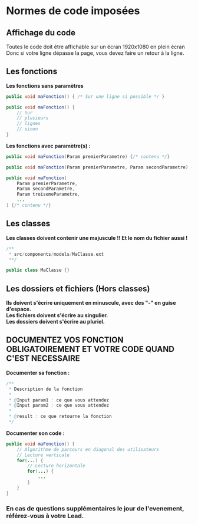 # Normes de code imposées

## Affichage du code
Toutes le code doit être affichable sur un écran 1920x1080 en plein écran Donc si votre ligne dépasse la page, vous devez faire un retour à la ligne.

## Les fonctions
**Les fonctions sans paramètres**
```java
public void maFonction() { /* Sur une ligne si possible */ } 
```
```java
public void maFonction() {
    // Sur
    // plusieurs
    // lignes
    // sinon
} 
```
**Les fonctions avec paramètre(s) :**
```java
public void maFonction(Param premierParametre) {/* contenu */}
```
```java
public void maFonction(Param premierParametre, Param secondParametre) {/* contenu */}
```
```java
public void maFonction(
    Param premierParametre,
    Param secondParametre,
    Param troisemeParametre,
    ...
) {/* contenu */}
```

## Les classes
**Les classes doivent contenir une majuscule !! Et le nom du fichier aussi !**
```java
/**
 * src/components/models/MaClasse.ext
 **/

public class MaClasse {}
```

## Les dossiers et fichiers (Hors classes)
**Ils doivent s'écrire uniquement en minuscule, avec des "-" en guise d'espace.**  
**Les fichiers doivent s'écrire au singulier.**  
**Les dossiers doivent s'écrire au pluriel.**

## DOCUMENTEZ VOS FONCTION OBLIGATOIREMENT ET VOTRE CODE QUAND C'EST NECESSAIRE
**Documenter sa fonction :**
```java
/**
 * Description de la fonction
 *
 * @Input param1 : ce que vous attendez
 * @Input param2 : ce que vous attendez
 *
 * @result : ce que retourne la fonction
 */
```
**Documenter son code :**
```java
public void maFonction() {
    // Algorithme de parcours en diagonal des utilisateurs
    // Lecture verticale
    for(...) {
        // Lecture horizontale
        for(...) {
            ...
        }
    }
}
```

### En cas de questions supplémentaires le jour de l'evenement, référez-vous à votre Lead.